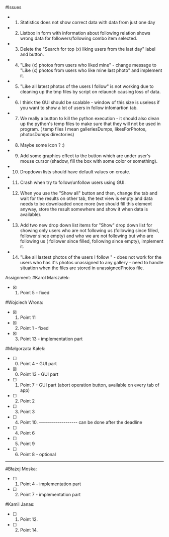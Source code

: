#Issues
- 1. Statistics does not show correct data with data from just one day
- 2. Listbox in form with information about following relation shows wrong data for followers/following combo item selected.
- 3. Delete the "Search for top (x) liking users from the last day" label and button.
- 4. "Like (x) photos from users who liked mine" - change message to "Like (x) photos from users who like mine last photo" and implement it.
- 5. "Like all latest photos of the users I follow" is not working due to cleaning up the tmp files by script on relaunch causing loss of data.
- 6. I think the GUI should be scalable - window of this size is useless if you want to show a lot of users in follow infomartion tab.
- 7. We really a button to kill the python execution - it should also clean up the python's temp files to make sure that they will not be used in program. ( temp files I mean galleriesDumps, likesForPhotos, photosDumps directories)
- 8. Maybe some icon ? :)
- 9. Add some graphics effect to the button which are under user's mouse cursor (shadow, fill the box with some color or something). 
- 10. Dropdown lists should have default values on create. 
- 11. Crash when try to follow/unfollow users using GUI.
- 12. When you use the "Show all" button and then, change the tab and wait for the results on other tab, the text view is empty and data needs to be downloaded once more (we should fill this element anyway, store the result somewhere and show it when data is available).
- 13. Add two new drop down list items for "Show"  drop down list for showing only users who are not following us (following since filled, follower since empty) and who we are not following but who are following us ( follower since filled, following since empty), implement it. 
- 14. "Like all lastest photos of the users I follow " - does not work for the users who has it's photos unassigned to any gallery - need to handle situation when the files are stored in unassignedPhotos file. 

Assignment:
#Karol Marszałek: 
- [x] 1. Point 5 - fixed

#Wojciech Wrona:
- [x] 1. Point 11
- [x] 2. Point 1 - fixed
- [x] 3. Point 13 - implementation part

#Małgorzata Kałek:
- [ ] 0. Point 4 - GUI part 
- [x] 0. Point 13 - GUI part
- [ ] 1. Point 7 - GUI part (abort operation button, available on every tab of app)
- [ ] 2. Point 2
- [ ] 3. Point 3
- [ ] 4. Point 10.
------------------- can be done after the deadline
- [ ] 4. Point 6
- [ ] 5. Point 9
- [ ] 6. Point 8 - optional
-------------------

#Błażej Moska:
- [ ] 1. Point 4 - implementation part
- [ ] 2. Point 7 - implementation part

#Kamil Janas:
- [ ] 1. Point 12.
- [ ] 2. Point 14. 

